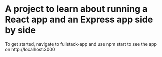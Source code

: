 # A project to learn about running a React app and an Express app side by side

To get started, navigate to fullstack-app and use npm start to see the app on http://localhost:3000
